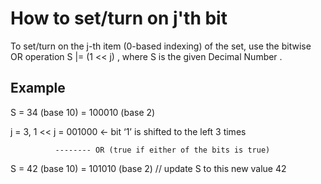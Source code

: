 # How to set/turn on j'th bit 

To set/turn on the j-th item (0-based indexing) of the set,
use the bitwise OR operation S |= (1 << j) , where S is the given Decimal Number .

## Example 

S = 34 (base 10) = 100010         (base 2)

j = 3, 1 << j = 001000           <- bit ‘1’ is shifted to the left 3 times

              -------- OR (true if either of the bits is true)
                   
S = 42 (base 10) = 101010 (base 2) // update S to this new value 42
